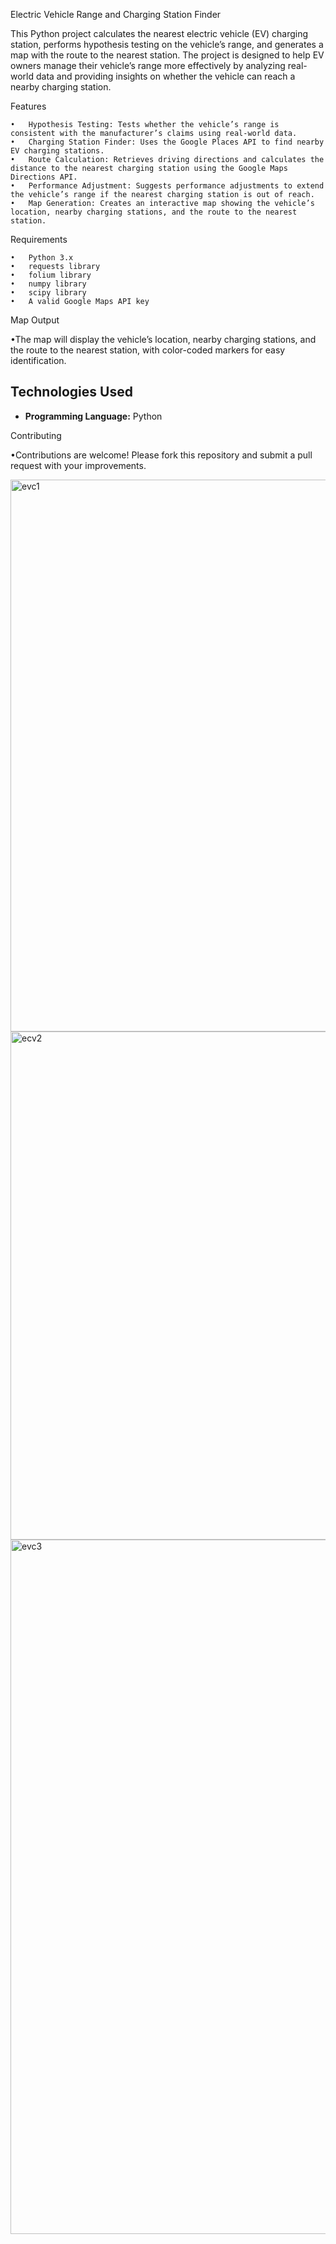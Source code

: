 Electric Vehicle Range and Charging Station Finder

This Python project calculates the nearest electric vehicle (EV) charging station, performs hypothesis testing on the vehicle’s range, and generates a map with the route to the nearest station. The project is designed to help EV owners manage their vehicle’s range more effectively by analyzing real-world data and providing insights on whether the vehicle can reach a nearby charging station.

Features

	•	Hypothesis Testing: Tests whether the vehicle’s range is consistent with the manufacturer’s claims using real-world data.
	•	Charging Station Finder: Uses the Google Places API to find nearby EV charging stations.
	•	Route Calculation: Retrieves driving directions and calculates the distance to the nearest charging station using the Google Maps Directions API.
	•	Performance Adjustment: Suggests performance adjustments to extend the vehicle’s range if the nearest charging station is out of reach.
	•	Map Generation: Creates an interactive map showing the vehicle’s location, nearby charging stations, and the route to the nearest station.

Requirements

	•	Python 3.x
	•	requests library
	•	folium library
	•	numpy library
	•	scipy library
	•	A valid Google Maps API key


	
Map Output

•The map will display the vehicle’s location, nearby charging stations, and the route to the nearest station, with color-coded markers for easy identification.

## Technologies Used

- **Programming Language:** Python

Contributing

•Contributions are welcome! Please fork this repository and submit a pull request with your improvements.

<img width="883" alt="evc1" src="https://github.com/user-attachments/assets/05fb607a-188d-4f23-95cd-6dcc13f8fc95">
<img width="813" alt="ecv2" src="https://github.com/user-attachments/assets/12403c19-2380-4d68-9755-2384804fe756">
<img width="1111" alt="evc3" src="https://github.com/user-attachments/assets/845f4c4e-42a2-405f-b5b5-f4aa16c5b456">

